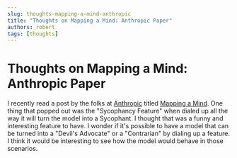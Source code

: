 ```yaml
---
slug: thoughts-mapping-a-mind-anthropic
title: "Thoughts on Mapping a Mind: Anthropic Paper"
authors: robert
tags: [thoughts]
---
```


# Thoughts on Mapping a Mind: Anthropic Paper

I recently read a post by the folks at [Anthropic](https://www.anthropic.com/) titled [Mapping a Mind](https://www.anthropic.com/news/mapping-mind-language-model). One thing that popped out was the "Sycophancy Feature" when dialed up all the way it will turn the model into a Sycophant. I thought that was a funny and interesting feature to have. I wonder if it's possible to have a model that can be turned into a "Devil's Advocate" or a "Contrarian" by dialing up a feature. I think it would be interesting to see how the model would behave in those scenarios.